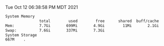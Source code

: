 Tue Oct 12 06:38:58 PM MDT 2021
```bash
System Memory
               total        used        free      shared  buff/cache   available
Mem:           7.7Gi       699Mi       4.9Gi        11Mi       2.1Gi       6.7Gi
Swap:          7.6Gi       337Mi       7.3Gi
System Storage
667M	.
```
